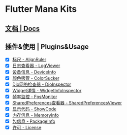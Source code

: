 # Flutter Mana Kits

## [文档 | Docs](https://github.com/lhlyu/flutter_mana)

## 插件&使用 | Plugins&Usage

- [x] [标尺 - AlignRuler](https://github.com/lhlyu/flutter_mana/tree/master/flutter_mana_kits/lib/src/plugins/mana_align_ruler)
- [x] [日志查看器 - LogViewer](https://github.com/lhlyu/flutter_mana/tree/master/flutter_mana_kits/lib/src/plugins/mana_logger)
- [x] [设备信息 - DeviceInfo](https://github.com/lhlyu/flutter_mana/tree/master/flutter_mana_kits/lib/src/plugins/mana_device_info)
- [x] [颜色吸管 - ColorSucker](https://github.com/lhlyu/flutter_mana/tree/master/flutter_mana_kits/lib/src/plugins/mana_color_sucker)
- [x] [Dio网络检查器 - DioInspector](https://github.com/lhlyu/flutter_mana/tree/master/flutter_mana_kits/lib/src/plugins/mana_dio)
- [x] [Widget详情 - WidgetInfoInspector](https://github.com/lhlyu/flutter_mana/tree/master/flutter_mana_kits/lib/src/plugins/mana_widget_info_inspector)
- [x] [帧率监控 - FpsMonitor](https://github.com/lhlyu/flutter_mana/tree/master/flutter_mana_kits/lib/src/plugins/mana_fps_monitor)
- [x] [SharedPreferences查看器 - SharedPreferencesViewer](https://github.com/lhlyu/flutter_mana/tree/master/flutter_mana_kits/lib/src/plugins/mana_shared_preferences_viewer)
- [x] [显示代码 - ShowCode](https://github.com/lhlyu/flutter_mana/tree/master/flutter_mana_kits/lib/src/plugins/mana_show_code)
- [x] [内存信息 - MemoryInfo](https://github.com/lhlyu/flutter_mana/tree/master/flutter_mana_kits/lib/src/plugins/mana_memory_info)
- [x] [包信息 - PackageInfo](https://github.com/lhlyu/flutter_mana/tree/master/flutter_mana_kits/lib/src/plugins/mana_package_info)
- [x] [许可 - License](https://github.com/lhlyu/flutter_mana/tree/master/flutter_mana_kits/lib/src/plugins/mana_license)